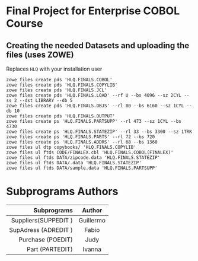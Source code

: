 # Final Project for Enterprise COBOL Course

## Creating the needed Datasets and uploading the files (uses ZOWE)

Replaces `HLQ` with your installation user

```
zowe files create pds 'HLQ.FINALS.COBOL'
zowe files create pds 'HLQ.FINALS.COPYLIB'
zowe files create pds 'HLQ.FINALS.JCL'
zowe files create pds 'HLQ.FINALS.LOAD' --rf U --bs 4096 --sz 2CYL --ss 2 --dst LIBRARY --db 5
zowe files create pds 'HLQ.FINALS.OBJS' --rl 80 --bs 6160 --sz 1CYL --db 10
zowe files create pds 'HLQ.FINALS.OUTPUT'
zowe files create ps 'HLQ.FINALS.PARTSUPP' --rl 473 --sz 1CYL --bs 4730
zowe files create ps 'HLQ.FINALS.STATEZIP' --rl 33 --bs 3300 --sz 1TRK
zowe files create ps 'HLQ.FINALS.PARTS' --rl 72 --bs 720 
zowe files create ps 'HLQ.FINALS.ADDRS' --rl 68 --bs 1360 
zowe files ul dtp copybooks/ 'HLQ.FINALS.COPYLIB'
zowe files ul ftds CODE/FINALEX.cbl 'HLQ.FINALS.COBOL(FINALEX)'
zowe files ul ftds DATA/zipcode.data 'HLQ.FINALS.STATEZIP'
zowe files ul ftds DATA/.data 'HLQ.FINALS.STATEZIP'
zowe files ul ftds DATA/sample.data 'HLQ.FINALS.PARTSUPP' 
```

# Subprograms Authors

| Subprograms |  Author |
|-:|:-:|
| Suppliers(SUPPEDIT ) | Guillermo |
| SupAdress (ADREDIT  ) | Fabio | 
| Purchase (POEDIT)  | Judy |
| Part (PARTEDIT) | Ivanna |